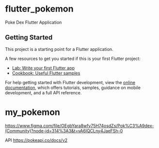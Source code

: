 # flutter_pokemon

Poke Dex Flutter Application

## Getting Started

This project is a starting point for a Flutter application.

A few resources to get you started if this is your first Flutter project:

- [Lab: Write your first Flutter app](https://docs.flutter.dev/get-started/codelab)
- [Cookbook: Useful Flutter samples](https://docs.flutter.dev/cookbook)

For help getting started with Flutter development, view the
[online documentation](https://docs.flutter.dev/), which offers tutorials,
samples, guidance on mobile development, and a full API reference.

# my_pokemon
https://www.figma.com/file/OEgbYara8wfy75H74osdZs/Pok%C3%A9dex-(Community)?node-id=314%3A3&t=vA6IQCLny4JaeFSh-0

API
https://pokeapi.co/docs/v2